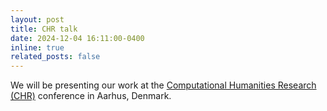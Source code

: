 ```yaml
---
layout: post
title: CHR talk
date: 2024-12-04 16:11:00-0400
inline: true
related_posts: false
---
```


We will be presenting our work at the [Computational Humanities Research (CHR)](https://2024.computational-humanities-research.org/) conference in Aarhus, Denmark.